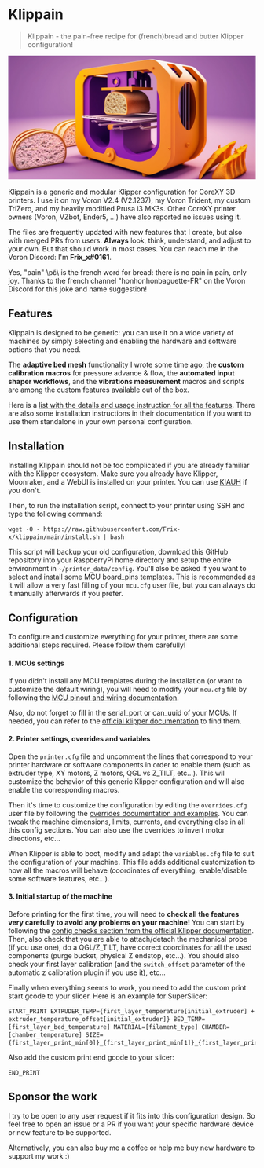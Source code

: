 # Klippain

> Klippain - the pain-free recipe for (french)bread and butter Klipper configuration!

![Klippain](./docs/klippain.png)

Klippain is a generic and modular Klipper configuration for CoreXY 3D printers. I use it on my Voron V2.4 (V2.1237), my Voron Trident, my custom TriZero, and my heavily modified Prusa i3 MK3s. Other CoreXY printer owners (Voron, VZbot, Ender5, ...) have also reported no issues using it.

The files are frequently updated with new features that I create, but also with merged PRs from users. **Always** look, think, understand, and adjust to your own. But that should work in most cases. You can reach me in the Voron Discord: I'm **Frix_x#0161**.

Yes, "pain" \pɛ̃\ is the french word for bread: there is no pain in pain, only joy. Thanks to the french channel "honhonhonbaguette-FR" on the Voron Discord for this joke and name suggestion!


## Features

Klippain is designed to be generic: you can use it on a wide variety of machines by simply selecting and enabling the hardware and software options that you need.

The **adaptive bed mesh** functionality I wrote some time ago, the **custom calibration macros** for pressure advance & flow, the **automated input shaper workflows**, and the **vibrations measurement** macros and scripts are among the custom features available out of the box.

Here is a [list with the details and usage instruction for all the features](./docs/features.md). There are also some installation instructions in their documentation if you want to use them standalone in your own personal configuration.


## Installation

Installing Klippain should not be too complicated if you are already familiar with the Klipper ecosystem. Make sure you already have Klipper, Moonraker, and a WebUI is installed on your printer. You can use [KIAUH](https://github.com/th33xitus/kiauh) if you don't.

Then, to run the installation script, connect to your printer using SSH and type the following command:
```
wget -O - https://raw.githubusercontent.com/Frix-x/klippain/main/install.sh | bash
```
  
This script will backup your old configuration, download this GitHub repository into your RaspberryPi home directory and setup the entire environment in `~/printer_data/config`. You'll also be asked if you want to select and install some MCU board_pins templates. This is recommended as it will allow a very fast filling of your `mcu.cfg` user file, but you can always do it manually afterwards if you prefer.


## Configuration

To configure and customize everything for your printer, there are some additional steps required. Please follow them carefully!

#### 1. MCUs settings
If you didn't install any MCU templates during the installation (or want to customize the default wiring), you will need to modify your `mcu.cfg` file by following the [MCU pinout and wiring documentation](./docs/pinout.md).

Also, do not forget to fill in the serial_port or can_uuid of your MCUs. If needed, you can refer to the [official klipper documentation](https://www.klipper3d.org/FAQ.html#wheres-my-serial-port) to find them.

#### 2. Printer settings, overrides and variables
Open the `printer.cfg` file and uncomment the lines that correspond to your printer hardware or software components in order to enable them (such as extruder type, XY motors, Z motors, QGL vs Z_TILT, etc...). This will customize the behavior of this generic Klipper configuration and will also enable the corresponding macros.

Then it's time to customize the configuration by editing the `overrides.cfg` user file by following the [overrides documentation and examples](./docs/overrides.md). You can tweak the machine dimensions, limits, currents, and everything else in all this config sections. You can also use the overrides to invert motor directions, etc...

When Klipper is able to boot, modify and adapt the `variables.cfg` file to suit the configuration of your machine. This file adds additional customization to how all the macros will behave (coordinates of everything, enable/disable some software features, etc...).

#### 3. Initial startup of the machine
Before printing for the first time, you will need to **check all the features very carefully to avoid any problems on your machine!** You can start by following the [config checks section from the official Klipper documentation](https://www.klipper3d.org/Config_checks.html).
Then, also check that you are able to attach/detach the mechanical probe (if you use one), do a QGL/Z_TILT, have correct coordinates for all the used components (purge bucket, physical Z endstop, etc...). You should also check your first layer calibration (and the `switch_offset` parameter of the automatic z calibration plugin if you use it), etc...

Finally when everything seems to work, you need to add the custom print start gcode to your slicer. Here is an example for SuperSlicer:     
```
START_PRINT EXTRUDER_TEMP={first_layer_temperature[initial_extruder] + extruder_temperature_offset[initial_extruder]} BED_TEMP=[first_layer_bed_temperature] MATERIAL=[filament_type] CHAMBER=[chamber_temperature] SIZE={first_layer_print_min[0]}_{first_layer_print_min[1]}_{first_layer_print_max[0]}_{first_layer_print_max[1]}
```

Also add the custom print end gcode to your slicer:

```
END_PRINT
```


## Sponsor the work

I try to be open to any user request if it fits into this configuration design. So feel free to open an issue or a PR if you want your specific hardware device or new feature to be supported.

Alternatively, you can also buy me a coffee or help me buy new hardware to support my work :)
